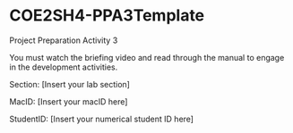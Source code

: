 # COE2SH4-PPA3Template
Project Preparation Activity 3

You must watch the briefing video and read through the manual to engage in the development activities.


Section: [Insert your lab section]

MacID: [Insert your macID here]

StudentID: [Insert your numerical student ID here]
